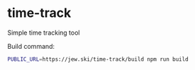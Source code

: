 # time-track
Simple time tracking tool

Build command:

```sh
PUBLIC_URL=https://jew.ski/time-track/build npm run build
```